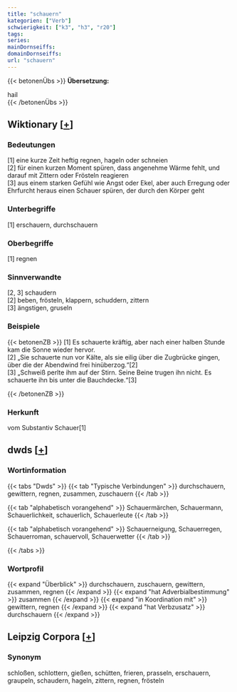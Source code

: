 ```yaml
---
title: "schauern"
kategorien: ["Verb"]
schwierigkeit: ["k3", "h3", "r20"]
tags:
series:
mainDornseiffs:
domainDornseiffs:
url: "schauern"
---
```


{{< betonenÜbs >}}
**Übersetzung:**  
  
hail  
{{< /betonenÜbs >}}

## Wiktionary [[+](https://de.wiktionary.org/wiki/schauern)]

### Bedeutungen
[1] eine kurze Zeit heftig regnen, hageln oder schneien  
[2] für einen kurzen Moment spüren, dass angenehme Wärme fehlt, und darauf mit Zittern oder Frösteln reagieren  
[3] aus einem starken Gefühl wie Angst oder Ekel, aber auch Erregung oder Ehrfurcht heraus einen Schauer spüren, der durch den Körper geht  

### Unterbegriffe
[1] erschauern, durchschauern  

### Oberbegriffe
[1] regnen  

### Sinnverwandte
[2, 3] schaudern  
[2] beben, frösteln, klappern, schuddern, zittern  
[3] ängstigen, gruseln  

### Beispiele
{{< betonenZB >}}
[1] Es schauerte kräftig, aber nach einer halben Stunde kam die Sonne wieder hervor.  
[2] „Sie schauerte nun vor Kälte, als sie eilig über die Zugbrücke gingen, über die der Abendwind frei hinüberzog.“[2]  
[3] „Schweiß perlte ihm auf der Stirn. Seine Beine trugen ihn nicht. Es schauerte ihn bis unter die Bauchdecke.“[3]  

{{< /betonenZB >}}
### Herkunft
vom Substantiv Schauer[1]  



## dwds [[+](https://www.dwds.de/wb/schauern)]

### Wortinformation
{{< tabs "Dwds" >}}
{{< tab "Typische Verbindungen" >}}
durchschauern, gewittern, regnen, zusammen, zuschauern
{{< /tab >}}

{{< tab "alphabetisch vorangehend" >}}
Schauermärchen, Schauermann, Schauerlichkeit, schauerlich, Schauerleute
{{< /tab >}}

{{< tab "alphabetisch vorangehend" >}}
Schauerneigung, Schauerregen, Schauerroman, schauervoll, Schauerwetter
{{< /tab >}}

{{< /tabs >}}

### Wortprofil
{{< expand "Überblick" >}} durchschauern, zuschauern, gewittern, zusammen, regnen {{< /expand >}}
{{< expand "hat Adverbialbestimmung" >}} zusammen {{< /expand >}}
{{< expand "in Koordination mit" >}} gewittern, regnen {{< /expand >}}
{{< expand "hat Verbzusatz" >}} durchschauern {{< /expand >}}

## Leipzig Corpora [[+](https://corpora.uni-leipzig.de/en/res?word=schauern&corpusId=deu_newscrawl-public_2018)]


### Synonym
schloßen, schlottern, gießen, schütten, frieren, prasseln, erschauern, graupeln, schaudern, hageln, zittern, regnen, frösteln

